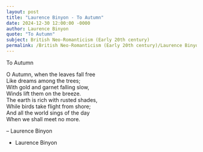 ```yaml
---
layout: post
title: "Laurence Binyon - To Autumn"
date: 2024-12-30 12:00:00 -0000
author: Laurence Binyon
quote: "To Autumn"
subject: British Neo-Romanticism (Early 20th century)
permalink: /British Neo-Romanticism (Early 20th century)/Laurence Binyon/Laurence Binyon - To Autumn
---
```


To Autumn

O Autumn, when the leaves fall free  
   Like dreams among the trees;  
With gold and garnet falling slow,  
   Winds lift them on the breeze.  
The earth is rich with rusted shades,  
   While birds take flight from shore;  
And all the world sings of the day  
   When we shall meet no more.  

– Laurence Binyon

- Laurence Binyon
